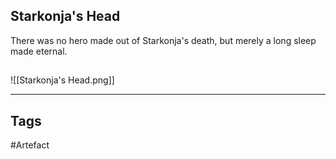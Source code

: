 ## Starkonja's Head
There was no hero made out of Starkonja's death,
but merely a long sleep made eternal.
## 
![[Starkonja's Head.png]]

---
## Tags
#Artefact